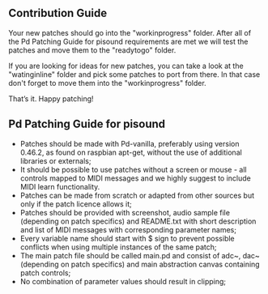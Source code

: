 ## Contribution Guide
Your new patches should go into the "workinprogress" folder. After all of the Pd Patching Guide for pisound requirements are met we will test the patches and move them to the "readytogo" folder.

If you are looking for ideas for new patches, you can take a look at the "watinginline" folder and pick some patches to port from there. In that case don't forget to move them into the "workinprogress" folder.

That’s it. Happy patching! 

## Pd Patching Guide for pisound

- Patches should be made with Pd-vanilla, preferably using version 0.46.2, as found on raspbian apt-get, without the use of additional libraries or externals;
- It should be possible to use patches without a screen or mouse - all controls mapped to MIDI messages and we highly suggest to include MIDI learn functionality.
- Patches can be made from scratch or adapted from other sources but only if the patch licence allows it;
- Patches should be provided with screenshot, audio sample file (depending on patch specifics) and README.txt with short description and list of MIDI messages with corresponding parameter names;
- Every variable name should start with $ sign to prevent possible conflicts when using multiple instances of the same patch;
- The main patch file should be called main.pd and consist of adc~, dac~ (depending on patch specifics) and main abstraction canvas containing patch controls;
- No combination of parameter values should result in clipping;
